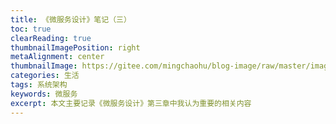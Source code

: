 ```yaml
---
title: 《微服务设计》笔记（三）
toc: true
clearReading: true
thumbnailImagePosition: right
metaAlignment: center
thumbnailImage: https://gitee.com/mingchaohu/blog-image/raw/master/image/s28626997.jpg
categories: 生活
tags: 系统架构
keywords: 微服务
excerpt: 本文主要记录《微服务设计》第三章中我认为重要的相关内容
---
```

